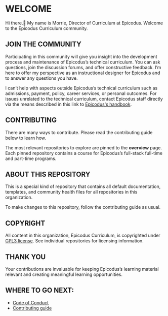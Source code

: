 # WELCOME

Hi there.👋 My name is Morrie, Director of Curriculum at Epicodus. Welcome to the Epicodus Curriculum community.

## JOIN THE COMMUNITY

Participating in this community will give you insight into the development process and maintenance of Epicodus’s technical curriculum. You can ask questions, join the discussion forums, and offer constructive feedback. I’m here to offer my perspective as an instructional designer for Epicodus and to answer any questions you have.

I can’t help with aspects outside Epicodus’s technical curriculum such as admissions, payment, policy, career services, or personal outcomes. For issues unrelated to the technical curriculum, contact Epicodus staff directly via the means described in this link to [Epicodus's handbook]().

## CONTRIBUTING
There are many ways to contribute. Please read the contributing guide below to learn how.

The most relevant repositories to explore are pinned to the **overview** page. Each pinned repository contains a course for Epicodus’s full-stack full-time and part-time programs.

## ABOUT THIS REPOSITORY
This is a special kind of repository that contains all default documentation, templates, and community health files for all repositories in this organization. 

To make changes to this repository, follow the contributing guide as usual.
	
## COPYRIGHT
All content in this organization, Epicodus Curriculum, is copyrighted under [GPL3 license](https://www.gnu.org/licenses/gpl-3.0.txt). See individual repositories for licensing information.

## THANK YOU
Your contributions are invaluable for keeping Epicodus’s learning material relevant and creating meaningful learning opportunities.

## WHERE TO GO NEXT:
* [Code of Conduct]()
* [Contributing guide]()